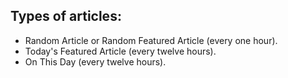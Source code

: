 ## Types of articles:
* Random Article or Random Featured Article (every one hour).
* Today's Featured Article (every twelve hours).
* On This Day (every twelve hours).
